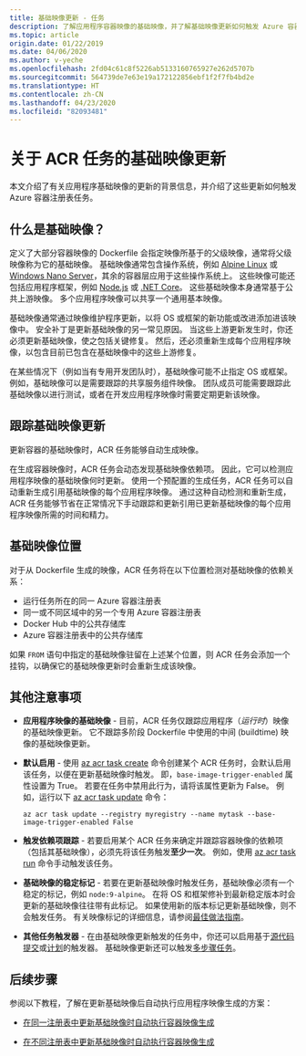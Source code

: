 ```yaml
---
title: 基础映像更新 - 任务
description: 了解应用程序容器映像的基础映像，并了解基础映像更新如何触发 Azure 容器注册表任务。
ms.topic: article
origin.date: 01/22/2019
ms.date: 04/06/2020
ms.author: v-yeche
ms.openlocfilehash: 2fd04c61c8f5226ab5133160765927e262d5707b
ms.sourcegitcommit: 564739de7e63e19a172122856ebf1f2f7fb4bd2e
ms.translationtype: HT
ms.contentlocale: zh-CN
ms.lasthandoff: 04/23/2020
ms.locfileid: "82093481"
---
```

<!--Verify sucessfully-->
<!--Parts of released files-->

# <a name="about-base-image-updates-for-acr-tasks"></a>关于 ACR 任务的基础映像更新

本文介绍了有关应用程序基础映像的更新的背景信息，并介绍了这些更新如何触发 Azure 容器注册表任务。

## <a name="what-are-base-images"></a>什么是基础映像？

定义了大部分容器映像的 Dockerfile 会指定映像所基于的父级映像，通常将父级映像称为它的基础映像。 基础映像通常包含操作系统，例如 [Alpine Linux][base-alpine] 或 [Windows Nano Server][base-windows]，其余的容器层应用于这些操作系统上。 这些映像可能还包括应用程序框架，例如 [Node.js][base-node] 或 [.NET Core][base-dotnet]。 这些基础映像本身通常基于公共上游映像。 多个应用程序映像可以共享一个通用基本映像。

基础映像通常通过映像维护程序更新，以将 OS 或框架的新功能或改进添加进该映像中。 安全补丁是更新基础映像的另一常见原因。 当这些上游更新发生时，你还必须更新基础映像，使之包括关键修复。 然后，还必须重新生成每个应用程序映像，以包含目前已包含在基础映像中的这些上游修复。

在某些情况下（例如当有专用开发团队时），基础映像可能不止指定 OS 或框架。 例如，基础映像可以是需要跟踪的共享服务组件映像。 团队成员可能需要跟踪此基础映像以进行测试，或者在开发应用程序映像时需要定期更新该映像。

## <a name="track-base-image-updates"></a>跟踪基础映像更新

更新容器的基础映像时，ACR 任务能够自动生成映像。

在生成容器映像时，ACR 任务会动态发现基础映像依赖项。 因此，它可以检测应用程序映像的基础映像何时更新。 使用一个预配置的生成任务，ACR 任务可以自动重新生成引用基础映像的每个应用程序映像。 通过这种自动检测和重新生成，ACR 任务能够节省在正常情况下手动跟踪和更新引用已更新基础映像的每个应用程序映像所需的时间和精力。

## <a name="base-image-locations"></a>基础映像位置

对于从 Dockerfile 生成的映像，ACR 任务将在以下位置检测对基础映像的依赖关系：

* 运行任务所在的同一 Azure 容器注册表
* 同一或不同区域中的另一个专用 Azure 容器注册表 
* Docker Hub 中的公共存储库 
* Azure 容器注册表中的公共存储库

如果 `FROM` 语句中指定的基础映像驻留在上述某个位置，则 ACR 任务会添加一个挂钩，以确保它的基础映像更新时会重新生成该映像。

## <a name="additional-considerations"></a>其他注意事项

* **应用程序映像的基础映像** - 目前，ACR 任务仅跟踪应用程序（*运行时*）映像的基础映像更新。 它不跟踪多阶段 Dockerfile 中使用的中间 (buildtime) 映像的基础映像更新。  

* **默认启用** - 使用 [az acr task create][az-acr-task-create] 命令创建某个 ACR 任务时，会默认启用该任务，以便在更新基础映像时触发。 即，`base-image-trigger-enabled` 属性设置为 True。 若要在任务中禁用此行为，请将该属性更新为 False。 例如，运行以下 [az acr task update][az-acr-task-update] 命令：

    ```azurecli
    az acr task update --registry myregistry --name mytask --base-image-trigger-enabled False
    ```
    
    <!--CORRECT FORMAT ON --registry myregistry -->

* **触发依赖项跟踪** - 若要启用某个 ACR 任务来确定并跟踪容器映像的依赖项（包括其基础映像），必须先将该任务触发**至少一次**。 例如，使用 [az acr task run][az-acr-task-run] 命令手动触发该任务。

* **基础映像的稳定标记** - 若要在更新基础映像时触发任务，基础映像必须有一个稳定的标记，例如 `node:9-alpine`。 在将 OS 和框架修补到最新稳定版本时会更新的基础映像往往带有此标记。 如果使用新的版本标记更新基础映像，则不会触发任务。 有关映像标记的详细信息，请参阅[最佳做法指南](container-registry-image-tag-version.md)。 

* **其他任务触发器** - 在由基础映像更新触发的任务中，你还可以启用基于[源代码提交](container-registry-tutorial-build-task.md)或[计划](container-registry-tasks-scheduled.md)的触发器。 基础映像更新还可以触发[多步骤任务](container-registry-tasks-multi-step.md)。

## <a name="next-steps"></a>后续步骤

参阅以下教程，了解在更新基础映像后自动执行应用程序映像生成的方案：

* [在同一注册表中更新基础映像时自动执行容器映像生成](container-registry-tutorial-base-image-update.md)

* [在不同注册表中更新基础映像时自动执行容器映像生成](container-registry-tutorial-base-image-update.md)

<!-- LINKS - External -->

[base-alpine]: https://hub.docker.com/_/alpine/
[base-dotnet]: https://hub.docker.com/r/microsoft/dotnet/
[base-node]: https://hub.docker.com/_/node/
[base-windows]: https://hub.docker.com/r/microsoft/nanoserver/
[sample-archive]: https://github.com/Azure-Samples/acr-build-helloworld-node/archive/master.zip
[terms-of-use]: https://www.azure.cn/support/legal/subscription-agreement/

<!-- LINKS - Internal -->

[azure-cli]: https://docs.azure.cn/cli/install-azure-cli?view=azure-cli-latest
[az-acr-build]: https://docs.azure.cn/cli/acr?view=azure-cli-latest#az-acr-build
[az-acr-pack-build]: https://docs.azure.cn/cli/acr/pack?view=azure-cli-latest#az-acr-pack-build
[az-acr-task]: https://docs.azure.cn/cli/acr/task?view=azure-cli-latest
[az-acr-task-create]: https://docs.azure.cn/cli/acr/task?view=azure-cli-latest#az-acr-task-create
[az-acr-task-run]: https://docs.azure.cn/cli/acr/task?view=azure-cli-latest#az-acr-task-run
[az-acr-task-update]: https://docs.azure.cn/cli/acr/task?view=azure-cli-latest#az-acr-task-update
[az-login]: https://docs.azure.cn/cli/reference-index?view=azure-cli-latest#az-login
[az-login-service-principal]: https://docs.azure.cn/cli/authenticate-azure-cli?view=azure-cli-latest

<!-- IMAGES -->

[quick-build-01-fork]: ./media/container-registry-tutorial-quick-build/quick-build-01-fork.png
[quick-build-02-browser]: ./media/container-registry-tutorial-quick-build/quick-build-02-browser.png

<!-- Update_Description: update meta properties, wording update, update link -->